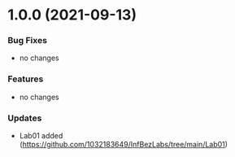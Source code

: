 # 1.0.0 (2021-09-13)


### Bug Fixes

* no changes


### Features

* no changes

### Updates

* Lab01 added (https://github.com/1032183649/InfBezLabs/tree/main/Lab01)
